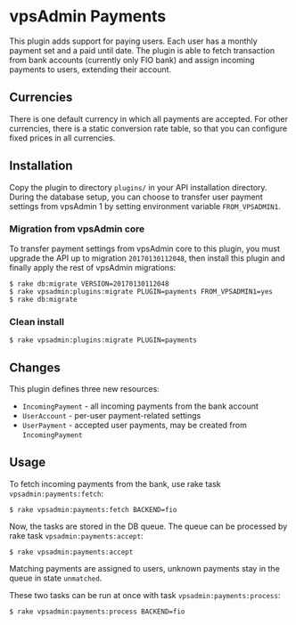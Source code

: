 vpsAdmin Payments
=================

This plugin adds support for paying users. Each user has a monthly payment set
and a paid until date. The plugin is able to fetch transaction from bank accounts
(currently only FIO bank) and assign incoming payments to users, extending their
account.

## Currencies
There is one default currency in which all payments are accepted. For other
currencies, there is a static conversion rate table, so that you can configure
fixed prices in all currencies.

## Installation
Copy the plugin to directory `plugins/` in your API installation directory.
During the database setup, you can choose to transfer user payment settings
from vpsAdmin 1 by setting environment variable `FROM_VPSADMIN1`.

### Migration from vpsAdmin core
To transfer payment settings from vpsAdmin core to this plugin, you must upgrade
the API up to migration `20170130112048`, then install this plugin and finally
apply the rest of vpsAdmin migrations:

    $ rake db:migrate VERSION=20170130112048
    $ rake vpsadmin:plugins:migrate PLUGIN=payments FROM_VPSADMIN1=yes
    $ rake db:migrate

### Clean install

    $ rake vpsadmin:plugins:migrate PLUGIN=payments

## Changes
This plugin defines three new resources:

- `IncomingPayment` - all incoming payments from the bank account
- `UserAccount` - per-user payment-related settings
- `UserPayment` - accepted user payments, may be created from `IncomingPayment`

## Usage
To fetch incoming payments from the bank, use rake task `vpsadmin:payments:fetch`:

    $ rake vpsadmin:payments:fetch BACKEND=fio

Now, the tasks are stored in the DB queue. The queue can be processed by rake task
`vpsadmin:payments:accept`:

    $ rake vpsadmin:payments:accept

Matching payments are assigned to users, unknown payments stay in the queue
in state `unmatched`.

These two tasks can be run at once with task `vpsadmin:payments:process`:

    $ rake vpsadmin:payments:process BACKEND=fio
